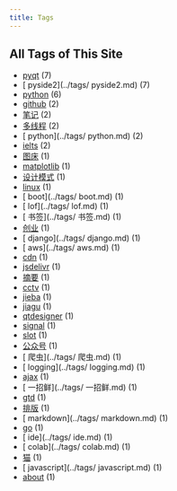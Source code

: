 ```yaml
---
title: Tags
---
```

## All Tags of This Site
* [pyqt](../tags/pyqt.md) (7)
* [ pyside2](../tags/ pyside2.md) (7)
* [python](../tags/python.md) (6)
* [github](../tags/github.md) (2)
* [笔记](../tags/笔记.md) (2)
* [多线程](../tags/多线程.md) (2)
* [ python](../tags/ python.md) (2)
* [ielts](../tags/ielts.md) (2)
* [图床](../tags/图床.md) (1)
* [matplotlib](../tags/matplotlib.md) (1)
* [设计模式](../tags/设计模式.md) (1)
* [linux](../tags/linux.md) (1)
* [ boot](../tags/ boot.md) (1)
* [ lof](../tags/ lof.md) (1)
* [ 书签](../tags/ 书签.md) (1)
* [创业](../tags/创业.md) (1)
* [ django](../tags/ django.md) (1)
* [ aws](../tags/ aws.md) (1)
* [cdn](../tags/cdn.md) (1)
* [jsdelivr](../tags/jsdelivr.md) (1)
* [摘要](../tags/摘要.md) (1)
* [cctv](../tags/cctv.md) (1)
* [jieba](../tags/jieba.md) (1)
* [jiagu](../tags/jiagu.md) (1)
* [qtdesigner](../tags/qtdesigner.md) (1)
* [signal](../tags/signal.md) (1)
* [slot](../tags/slot.md) (1)
* [公众号](../tags/公众号.md) (1)
* [ 爬虫](../tags/ 爬虫.md) (1)
* [ logging](../tags/ logging.md) (1)
* [ajax](../tags/ajax.md) (1)
* [ 一招鲜](../tags/ 一招鲜.md) (1)
* [gtd](../tags/gtd.md) (1)
* [排版](../tags/排版.md) (1)
* [ markdown](../tags/ markdown.md) (1)
* [go](../tags/go.md) (1)
* [ ide](../tags/ ide.md) (1)
* [ colab](../tags/ colab.md) (1)
* [猫](../tags/猫.md) (1)
* [ javascript](../tags/ javascript.md) (1)
* [about](../tags/about.md) (1)